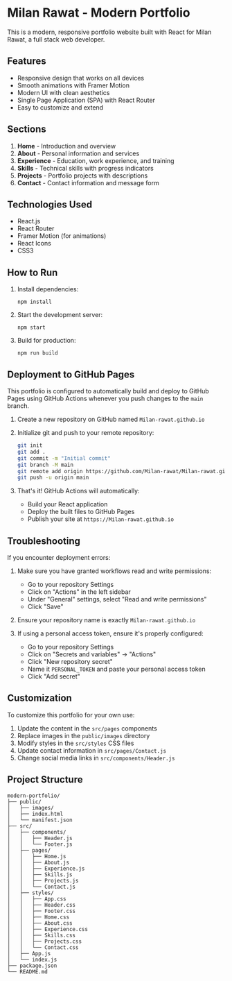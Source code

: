 # Milan Rawat - Modern Portfolio

This is a modern, responsive portfolio website built with React for Milan Rawat, a full stack web developer.

## Features

- Responsive design that works on all devices
- Smooth animations with Framer Motion
- Modern UI with clean aesthetics
- Single Page Application (SPA) with React Router
- Easy to customize and extend

## Sections

1. **Home** - Introduction and overview
2. **About** - Personal information and services
3. **Experience** - Education, work experience, and training
4. **Skills** - Technical skills with progress indicators
5. **Projects** - Portfolio projects with descriptions
6. **Contact** - Contact information and message form

## Technologies Used

- React.js
- React Router
- Framer Motion (for animations)
- React Icons
- CSS3

## How to Run

1. Install dependencies:
   ```
   npm install
   ```

2. Start the development server:
   ```
   npm start
   ```

3. Build for production:
   ```
   npm run build
   ```

## Deployment to GitHub Pages

This portfolio is configured to automatically build and deploy to GitHub Pages using GitHub Actions whenever you push changes to the `main` branch.

1. Create a new repository on GitHub named `Milan-rawat.github.io`

2. Initialize git and push to your remote repository:
   ```bash
   git init
   git add .
   git commit -m "Initial commit"
   git branch -M main
   git remote add origin https://github.com/Milan-rawat/Milan-rawat.github.io.git
   git push -u origin main
   ```

3. That's it! GitHub Actions will automatically:
   - Build your React application
   - Deploy the built files to GitHub Pages
   - Publish your site at `https://Milan-rawat.github.io`

## Troubleshooting

If you encounter deployment errors:

1. Make sure you have granted workflows read and write permissions:
   - Go to your repository Settings
   - Click on "Actions" in the left sidebar
   - Under "General" settings, select "Read and write permissions"
   - Click "Save"

2. Ensure your repository name is exactly `Milan-rawat.github.io`

3. If using a personal access token, ensure it's properly configured:
   - Go to your repository Settings
   - Click on "Secrets and variables" → "Actions"
   - Click "New repository secret"
   - Name it `PERSONAL_TOKEN` and paste your personal access token
   - Click "Add secret"

## Customization

To customize this portfolio for your own use:

1. Update the content in the `src/pages` components
2. Replace images in the `public/images` directory
3. Modify styles in the `src/styles` CSS files
4. Update contact information in `src/pages/Contact.js`
5. Change social media links in `src/components/Header.js`

## Project Structure

```
modern-portfolio/
├── public/
│   ├── images/
│   ├── index.html
│   └── manifest.json
├── src/
│   ├── components/
│   │   ├── Header.js
│   │   └── Footer.js
│   ├── pages/
│   │   ├── Home.js
│   │   ├── About.js
│   │   ├── Experience.js
│   │   ├── Skills.js
│   │   ├── Projects.js
│   │   └── Contact.js
│   ├── styles/
│   │   ├── App.css
│   │   ├── Header.css
│   │   ├── Footer.css
│   │   ├── Home.css
│   │   ├── About.css
│   │   ├── Experience.css
│   │   ├── Skills.css
│   │   ├── Projects.css
│   │   └── Contact.css
│   ├── App.js
│   └── index.js
├── package.json
└── README.md
```
